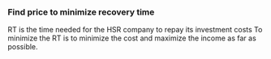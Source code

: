 ### Find price to minimize recovery time 
RT is  the time needed for the HSR company to repay its investment costs
To minimize the RT is to minimize the cost and maximize the income as far as possible. 
